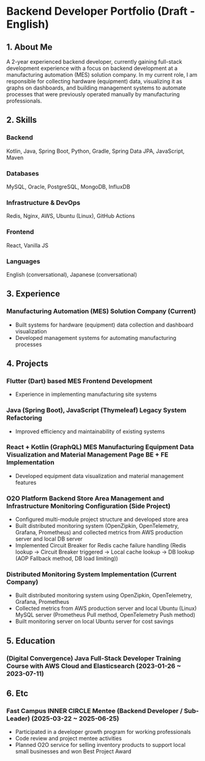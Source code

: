 # Backend Developer Portfolio (Draft - English)

## 1. About Me

A 2-year experienced backend developer, currently gaining full-stack development experience with a focus on backend development at a manufacturing automation (MES) solution company. In my current role, I am responsible for collecting hardware (equipment) data, visualizing it as graphs on dashboards, and building management systems to automate processes that were previously operated manually by manufacturing professionals.

## 2. Skills

### Backend
Kotlin, Java, Spring Boot, Python, Gradle, Spring Data JPA, JavaScript, Maven

### Databases
MySQL, Oracle, PostgreSQL, MongoDB, InfluxDB

### Infrastructure & DevOps
Redis, Nginx, AWS, Ubuntu (Linux), GitHub Actions

### Frontend
React, Vanilla JS

### Languages
English (conversational), Japanese (conversational)

## 3. Experience

### Manufacturing Automation (MES) Solution Company (Current)
- Built systems for hardware (equipment) data collection and dashboard visualization
- Developed management systems for automating manufacturing processes

## 4. Projects

### Flutter (Dart) based MES Frontend Development
- Experience in implementing manufacturing site systems

### Java (Spring Boot), JavaScript (Thymeleaf) Legacy System Refactoring
- Improved efficiency and maintainability of existing systems

### React + Kotlin (GraphQL) MES Manufacturing Equipment Data Visualization and Material Management Page BE + FE Implementation
- Developed equipment data visualization and material management features

### O2O Platform Backend Store Area Management and Infrastructure Monitoring Configuration (Side Project)
- Configured multi-module project structure and developed store area
- Built distributed monitoring system (OpenZipkin, OpenTelemetry, Grafana, Prometheus) and collected metrics from AWS production server and local DB server
- Implemented Circuit Breaker for Redis cache failure handling (Redis lookup -> Circuit Breaker triggered -> Local cache lookup -> DB lookup (AOP Fallback method, DB load limiting))

### Distributed Monitoring System Implementation (Current Company)
- Built distributed monitoring system using OpenZipkin, OpenTelemetry, Grafana, Prometheus
- Collected metrics from AWS production server and local Ubuntu (Linux) MySQL server (Prometheus Pull method, OpenTelemetry Push method)
- Built monitoring server on local Ubuntu server for cost savings

## 5. Education

### (Digital Convergence) Java Full-Stack Developer Training Course with AWS Cloud and Elasticsearch (2023-01-26 ~ 2023-07-11)

## 6. Etc

### Fast Campus INNER CIRCLE Mentee (Backend Developer / Sub-Leader) (2025-03-22 ~ 2025-06-25)
- Participated in a developer growth program for working professionals
- Code review and project mentee activities
- Planned O2O service for selling inventory products to support local small businesses and won Best Project Award
